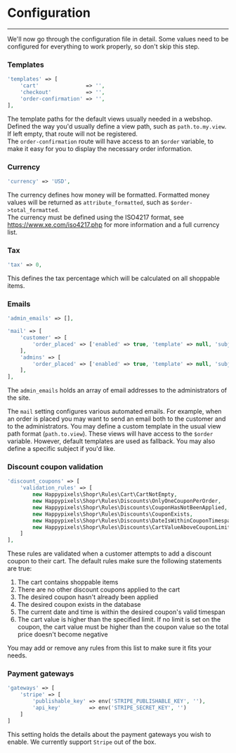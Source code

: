 # Configuration

---

<a name="section-1"></a>

We'll now go through the configuration file in detail. Some values need to be configured for everything to work properly, so don't skip this step.

### Templates
```php
'templates' => [
    'cart'               => '',
    'checkout'           => '',
    'order-confirmation' => '',
],
```
The template paths for the default views usually needed in a webshop. Defined the way you'd usually define a view path, such as `path.to.my.view`. If left empty, that route will not be registered.  
The `order-confirmation` route will have access to an `$order` variable, to make it easy for you to display the necessary order information.

### Currency
```php
'currency' => 'USD',
```
The currency defines how money will be formatted. Formatted money values will be returned as `attribute_formatted`, such as `$order->total_formatted`.  
The currency must be defined using the ISO4217 format, see https://www.xe.com/iso4217.php for more information and a full currency list.

### Tax
```php
'tax' => 0,
```
This defines the tax percentage which will be calculated on all shoppable items.

### Emails
```php
'admin_emails' => [],

'mail' => [
    'customer' => [
        'order_placed' => ['enabled' => true, 'template' => null, 'subject' => null],
    ],
    'admins' => [
        'order_placed' => ['enabled' => true, 'template' => null, 'subject' => null],
    ],
],
```
The `admin_emails` holds an array of email addresses to the administrators of the site.

The `mail` setting configures various automated emails. For example, when an order is placed you may want to send an email both to the customer and to the administrators.
You may define a custom template in the usual view path format (`path.to.view`). These views will have access to the `$order` variable. However, default templates are used as fallback. You may also define a specific subject if you'd like. 

### Discount coupon validation
```php
'discount_coupons' => [
    'validation_rules' => [
        new Happypixels\Shopr\Rules\Cart\CartNotEmpty,
        new Happypixels\Shopr\Rules\Discounts\OnlyOneCouponPerOrder,
        new Happypixels\Shopr\Rules\Discounts\CouponHasNotBeenApplied,
        new Happypixels\Shopr\Rules\Discounts\CouponExists,
        new Happypixels\Shopr\Rules\Discounts\DateIsWithinCouponTimespan,
        new Happypixels\Shopr\Rules\Discounts\CartValueAboveCouponLimit
    ]
],
```
These rules are validated when a customer attempts to add a discount coupon to their cart. The default rules make sure the following statements are true:
1. The cart contains shoppable items
2. There are no other discount coupons applied to the cart
3. The desired coupon hasn't already been applied
4. The desired coupon exists in the database
5. The current date and time is within the desired coupon's valid timespan
6. The cart value is higher than the specified limit. If no limit is set on the coupon, the cart value must be higher than the coupon value so the total price doesn't become negative

You may add or remove any rules from this list to make sure it fits your needs.

### Payment gateways
```php
'gateways' => [
    'stripe' => [
        'publishable_key' => env('STRIPE_PUBLISHABLE_KEY', ''),
        'api_key'         => env('STRIPE_SECRET_KEY', '')
    ]
]
```
This setting holds the details about the payment gateways you wish to enable. We currently support `Stripe` out of the box.
